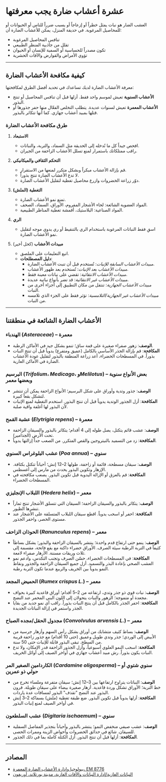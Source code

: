 # عشرة أعشاب ضارة يجب معرفتها

العشب الضار هو نبات يمثل خطراً أو إزعاجاً أو يسبب ضرراً للناس أو الحيوانات أو للمحاصيل المرغوبة. في حديقة المنزل، يمكن للأعشاب الضارة أن:
- تنافس المحاصيل المرغوبة
- تقلل من جاذبية المنظر الطبيعي
- تكون مصدراً للحساسية أو السمية للإنسان أو الحيوان
- تؤوي الأمراض والقوارض والآفات الحشرية

---

## كيفية مكافحة الأعشاب الضارة

معرفة الأعشاب الضارة لديك تساعدك في تحديد أفضل الطرق لمكافحتها:
- **الأعشاب السنوية** تعيش لموسم واحد فقط. أزلها قبل أن تنافس المحاصيل أو تنتج البذور.
- **الأعشاب المعمرة** تعيش لسنوات عديدة. يتطلب التخلص الفعّال منها حفر جذورها أو قتلها بمبيد أعشاب جهازي. كما أنها تتكاثر بالبذور.

### طرق مكافحة الأعشاب الضارة

1. **الاستبعاد**
   - افحص جيداً كل ما تُدخله إلى الحديقة مثل السماد، والتربة، والنباتات.
   - راقب ممتلكاتك باستمرار لمنع تسلل الأعشاب الزاحفة من الجيران.

2. **التحكم الثقافي والميكانيكي**
   - قم بإزالة الأعشاب مبكراً وبشكل متكرر لمنعها من الاستقرار.
   - لا تدع الأعشاب الضارة تنتج بذوراً.
   - دوّر زراعة الخضروات وازرع محاصيل تغطية لتقليل الأعشاب الضارة.

3. **التغطية (الملش)**
   - تمنع نمو الأعشاب الضارة.
   - المواد العضوية الشائعة: لحاء الأشجار المفروم، الأوراق، السماد، الصحف.
   - المواد الصناعية: البلاستيك، أقمشة تغطية المناظر الطبيعية.

4. **الري**
   - اسقِ فقط النباتات المرغوبة باستخدام الري بالتنقيط أو ري يدوي موجه لتقليل نمو الأعشاب الضارة.

5. **مبيدات الأعشاب** (كحل أخير)
   - اتبع التعليمات على الملصق.
   - **دليل المصطلحات**:
     - *مبيدات الأعشاب السابقة للإنبات*: تُستخدم قبل أن تنبت الأعشاب الضارة.
     - *مبيدات الأعشاب بعد الإنبات*: تُستخدم بعد ظهور الأعشاب.
     - *مبيدات الأعشاب الانتقائية*: تقضي على نباتات معينة فقط.
     - *مبيدات الأعشاب غير الانتقائية*: قد تضر بأنواع نباتية عديدة.
     - *مبيدات الأعشاب الجهازية*: تنتقل من مكان التطبيق إلى أجزاء أخرى من النبات.
     - *مبيدات الأعشاب غير الجهازية/التلامسية*: تؤثر فقط على الجزء الذي تلامسه من النبات.

---

## الأعشاب الضارة الشائعة في منطقتنا

### الهندباء (*Asteraceae*) – معمرة
- **الوصف**: زهور صفراء صغيرة على قمة ساق؛ تنمو بشكل جيد في الأماكن الرطبة.
- **المكافحة**: قم بإزالة الجذر الأساسي بالكامل (عميق ومتفرع) يدوياً قبل أن تنتج النبات بذوراً. في المسطحات الخضراء، أعد زراعة المنطقة بالبذور لتقليل عودة الأعشاب الضارة في الأماكن العارية.

### البرسيم (*Trifolium*، *Medicago*، و*Melilotus*) – بعض الأنواع سنوية وبعضها معمر
- **الوصف**: جذور وتدية وأوراق على شكل البرسيم؛ الأنواع الزاحفة يمكن أن تنتشر لتشكل بقعاً كبيرة.
- **المكافحة**: أزل الجذور الوتدية يدوياً قبل أن تنتج البذور. استخدم التغطية لمنع الإنبات لأن البذور لها أغلفة واقية صلبة.

### عشبة القمح (*Elytrigia repens*) – معمرة
- **الوصف**: عشب قائم يتكتل، يصل طوله إلى 4 أقدام؛ يتكاثر بالبذور والسيقان الزاحفة تحت الأرض (الجذامير).
- **المكافحة**: زد من التسميد بالنيتروجين والقص المتكرر. من الصعب جداً إزالتها يدوياً.

### عشب البلوغراس السنوي (*Poa annua*) – سنوي
- **الوصف**: سيقان مسطحة، قائمة أو زاحفة، طولها 2–12 إنش؛ أحياناً تتكتل بكثافة. الإزهار وتكوين البذور يحدث من مارس إلى أغسطس.
- **المكافحة**: قم بالعزق أو الإزالة اليدوية قبل تكوين البذور. يصعب مكافحته في المسطحات الخضراء.

### اللبلاب الإنجليزي (*Hedera helix*) – معمر
- **الوصف**: يتكاثر بالبذور والسيقان الزاحفة؛ السيقان التي تتسلق الأشجار تنتج ثماراً تنشرها الطيور.
- **المكافحة**: احفر أو اسحب يدوياً. اقطع سيقان اللبلاب المتسلقة على الأشجار عند مستوى الخصر، واحفر الجذور.

### الحوذان الزاحف (*Ranunculus repens*) – معمر
- **الوصف**: ينمو حتى ارتفاع قدم واحدة؛ ينتشر بالسيقان الزاحفة والبذور؛ يشكل بساطاً كثيفاً في التربة الرطبة سيئة الصرف. الأوراق خضراء داكنة مع بقع فاتحة، مقسمة إلى ثلاث وريقات مسننة. الأزهار صفراء لامعة.
- **المكافحة**: في المسطحات الخضراء، حسّن الصرف وتجنب التكدس، وادعم نمو العشب الصحي بإعادة البذر والتسميد. أزل جميع السيقان الزاحفة والجذور ونقاط النمو يدوياً بين الخريف والربيع عندما تكون التربة رطبة.

### الحميض المجعد (*Rumex crispus L.*) – معمر
- **الوصف**: نبات قوي ذو جذر وتدي، ارتفاعه من 2–5 أقدام؛ أوراق قاعدية كبيرة بحواف مجعدة أو متموجة؛ الزهور والنبات يتحولان إلى اللون البني المحمر عند النضج.
- **المكافحة**: احفر الجذر بالكامل قبل أن ينتج النبات بذوراً. راقب أي نمو جديد من بقايا الجذر واستمر في إزالة النباتات الجديدة.

### مجدول الحقل/مجده الصباح (*Convolvulus arvensis L.*) – معمر
- **الوصف**: بساط كثيف متشابك من أوراق بشكل رأس السهم وأزهار جرسية من الأبيض إلى الوردي؛ جذر وتدي طويل وعميق (حتى 10 أقدام) مع جذور زاحفة قريبة من السطح. تبقى البذور قابلة للإنبات حتى 50 سنة.
- **المكافحة**: اسحب النمو العلوي أسبوعياً، وأزل الجذور الزاحفة قدر الإمكان، ولا تدع النبات يكون بذوراً. رش مبيد أعشاب جهازي في أواخر الصيف إلى أوائل الخريف.

### الكاردامين الصغير المر (*Cardamine oligosperma*) – سنوي شتوي أو حولي ذو عمرين
- **الوصف**: النباتات يتراوح ارتفاعها بين 3–12 إنش؛ سيقان متفرعة وملساء تخرج من خط التربة؛ الأوراق تشكل وردة قاعدية. أزهار صغيرة بيضاء على سيقان طويلة. قرون البذور عند النضج "تقذف" البذور لمسافات عدة ياردات.
- **المكافحة**: أزلها يدوياً قبل تكوين البذور. ضع طبقة تغطية (ملش) بسماكة 2–3 إنش في أواخر الصيف لمنع إنبات البذور.

### عشب السلطعون (*Digitaria ischaemum*) – سنوي
- **الوصف**: عشب صيفي منخفض النمو؛ ينتشر بالبذور وأحياناً بتجذير المفاصل السفلية للسيقان. شائع في حدائق الخضروات وأحواض الزينة وممرات الحصى.
- **المكافحة**: أزلها قبل أن تنتج البذور. أزل الكتلة كاملة بما في ذلك الجذور.

---

## المصادر

- [بيولوجيا وإدارة الأعشاب الضارة المعمرة، EM 8776](https://catalog.extension.oregonstate.edu)
- [النباتات الغازية/إدارة النباتات والآفات الغازية، مدينة بورتلاند، أوريغون](https://www.portlandoregon.gov)
